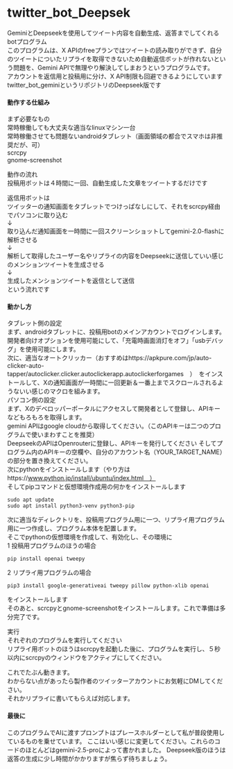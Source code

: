 # twitter_bot_Deepsek
GeminiとDeepseekを使用してツイート内容を自動生成、返答までしてくれるbotプログラム  
このプログラムは、X APIのfreeプランではツイートの読み取りができず、自分のツイートについたリプライを取得できないため自動返信ボットが作れないという問題を、Gemini APIで無理やり解決してしまおうというプログラムです。  
アカウントを返信用と投稿用に分け、X API制限も回避できるようにしています  
twitter_bot_geminiというリポジトリのDeepseek版です

#### 動作する仕組み
まず必要なもの   
常時稼働しても大丈夫な適当なlinuxマシン一台  
常時稼働させても問題ないandroidタブレット（画面領域の都合でスマホは非推奨だが、可）  
scrcpy  
gnome-screenshot  
  
動作の流れ  
投稿用ボットは４時間に一回、自動生成した文章をツイートするだけです  
  
返信用ボットは  
ツイッターの通知画面をタブレットでつけっぱなしにして、それをscrcpy経由でパソコンに取り込む  
↓  
取り込んだ通知画面を一時間に一回スクリーンショットしてgemini-2.0-flashに解析させる    
↓  
解析して取得したユーザー名やリプライの内容をDeepseekに送信していい感じのメンションツイートを生成させる  
↓  
生成したメンションツイートを返信として送信  
という流れです  
  
#### 動かし方  
タブレット側の設定  
まず、androidタブレットに、投稿用botのメインアカウントでログインします。  
開発者向けオプションを使用可能にして、「充電時画面消灯をオフ」「usbデバッグ」を使用可能にします。  
次に、適当なオートクリッカー（おすすめはhttps://apkpure.com/jp/auto-clicker-auto-tapper/autoclicker.clicker.autoclickerapp.autoclickerforgames　）　をインストールして、Xの通知画面が一時間に一回更新＆一番上までスクロールされるようないい感じのマクロを組みます。  
パソコン側の設定  
まず、Xのデベロッパーポータルにアクセスして開発者として登録し、APIキーなどもろもろを取得します。  
gemini APIはgoogle cloudから取得してください。（このAPIキーは二つのプログラムで使いまわすことを推奨）  
DeepseekのAPIはOpenrouterに登録し、APIキーを発行してください
そしてプログラム内のAPIキーの空欄や、自分のアカウント名（YOUR_TARGET_NAME）の部分を置き換えてください。  
次にpythonをインストールします（やり方はhttps://www.python.jp/install/ubuntu/index.html　）  
そしてpipコマンドと仮想環境作成用の何かをインストールします  
```
sudo apt update
sudo apt install python3-venv python3-pip
```
次に適当なディレクトリを、投稿用プログラム用に一つ、リプライ用プログラム用に一つ作成し、プログラム本体を配置します。    
そこでpythonの仮想環境を作成して、有効化し、その環境に    
1 投稿用プログラムのほうの場合     
```
pip install openai tweepy
```
2 リプライ用プログラムの場合  
```
pip3 install google-generativeai tweepy pillow python-xlib openai
```
をインストールします  
そのあと、scrcpyとgnome-screenshotをインストールします。これで準備は多分完了です。  

実行  
それぞれのプログラムを実行してください  
リプライ用ボットのほうはscrcpyを起動した後に、プログラムを実行し、５秒以内にscrcpyのウィンドウをアクティブにしてください。  
  
これでたぶん動きます。  
わからない点があったら製作者のツイッターアカウントにお気軽にDMしてください。  
それかリプライに書いてもらえば対応します。  

#### 最後に  
このプログラムでAIに渡すプロンプトはプレースホルダーとして私が普段使用しているものを乗せています。  ここはいい感じに変更してください。これらのコードのほとんどはgemini-2.5-proによって書かれました。  Deepseek版のほうは返答の生成に少し時間がかかりますが焦らず待ちましょう。
